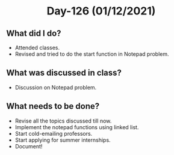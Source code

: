 <h1 align="center"> Day-126 (01/12/2021) </h1> 
 
 ## What did I do? 
 - Attended classes.
 - Revised and tried to do the start function in Notepad problem.
 
 ## What was discussed in class?
 - Discussion on Notepad problem.
 
 ## What needs to be done?
 - Revise all the topics discussed till now.
 - Implement the notepad functions using linked list.
 - Start cold-emailing professors.
 - Start applying for summer internships.
 - Document!
